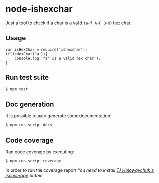 node-ishexchar
==============

Just a tool to check if a char is a valid `(a-f A-F 0-9`) hex char. 

## Usage

	var isHexChar = require('ishexchar');
	if(isHexChar('a')){
		console.log('"a" is a valid hex char');
	}


## Run test suite 

	$ npm test

## Doc generation

It is possible to auto generate some documentation:

	$ npm run-script docs

## Code coverage

Run code coverage by executing:

	$ npm run-script coverage

In order to run the coverage report *You need to install [TJ Holowaychuk's jscoverage](https://github.com/visionmedia/node-jscoverage) before*
